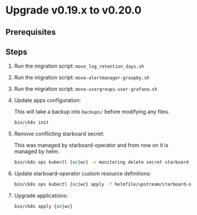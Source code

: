 # Upgrade v0.19.x to v0.20.0

## Prerequisites

## Steps

1. Run the migration script: `move_log_retention_days.sh`

1. Run the migration script: `move-alertmanager-groupby.sh`

1. Run the migration script: `move-usergroups-user-grafana.sh`

1. Update apps configuration:

    This will take a backup into `backups/` before modifying any files.

    ```bash
    bin/ck8s init
    ```

1. Remove conflicting starboard secret:

   This was managed by starboard-operator and from now on it is managed by helm.

   ```bash
   bin/ck8s ops kubectl {sc|wc} -n monitoring delete secret starboard
   ```

1. Update starboard-operator custom resource definitions:

   ```bash
   bin/ck8s ops kubectl {sc|wc} apply -f helmfile/upstream/starboard-operator/crds
   ```

1. Upgrade applications:

    ```bash
    bin/ck8s apply {sc|wc}
    ```
